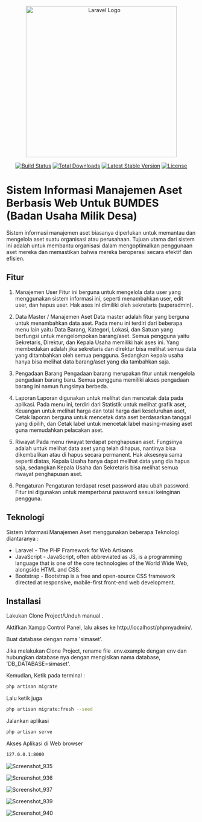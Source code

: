 <p align="center"><a href="https://laravel.com" target="_blank"><img src="https://raw.githubusercontent.com/laravel/art/master/logo-lockup/5%20SVG/2%20CMYK/1%20Full%20Color/laravel-logolockup-cmyk-red.svg" width="400" alt="Laravel Logo"></a></p>

<p align="center">
<a href="https://github.com/laravel/framework/actions"><img src="https://github.com/laravel/framework/workflows/tests/badge.svg" alt="Build Status"></a>
<a href="https://packagist.org/packages/laravel/framework"><img src="https://img.shields.io/packagist/dt/laravel/framework" alt="Total Downloads"></a>
<a href="https://packagist.org/packages/laravel/framework"><img src="https://img.shields.io/packagist/v/laravel/framework" alt="Latest Stable Version"></a>
<a href="https://packagist.org/packages/laravel/framework"><img src="https://img.shields.io/packagist/l/laravel/framework" alt="License"></a>
</p>

# Sistem Informasi Manajemen Aset Berbasis Web Untuk BUMDES (Badan Usaha Milik Desa)


Sistem informasi manajemen aset biasanya diperlukan untuk memantau dan mengelola aset suatu organisasi atau perusahaan. Tujuan utama dari sistem ini adalah untuk membantu organisasi dalam mengoptimalkan penggunaan aset mereka dan memastikan bahwa mereka beroperasi secara efektif dan efisien.



## Fitur
1. Manajemen User
Fitur ini berguna untuk mengelola data user yang menggunakan sistem informasi ini, seperti menambahkan user, edit user, dan hapus user. Hak ases ini dimiliki oleh sekretaris (superadmin).

 

2. Data Master / Manajemen Aset
Data master adalah fitur yang berguna untuk menambahkan data aset. Pada menu ini terdiri dari beberapa menu lain yaitu Data Barang, Kategori, Lokasi, dan Satuan yang berfungsi untuk mengelompokan barang/aset. Semua pengguna yaitu Sekretaris, Direktur, dan Kepala Usaha memiliki hak ases ini. Yang membedakan adalah jika sekretaris dan direktur bisa melihat semua data yang ditambahkan oleh semua pengguna. Sedangkan kepala usaha hanya bisa melihat data barang/aset yang dia tambahkan saja.


3. Pengadaan Barang
Pengadaan barang merupakan fitur untuk mengelola pengadaan barang baru. Semua pengguna memiliki akses pengadaan barang ini namun fungsinya berbeda.

4. Laporan
Laporan digunakan untuk melihat dan mencetak data pada aplikasi. Pada menu ini, terdiri dari Statistik untuk melihat grafik aset, Keuangan untuk melihat harga dan total harga dari keseluruhan aset, Cetak laporan berguna untuk mencetak data aset berdasarkan tanggal yang dipilih, dan Cetak label untuk mencetak label masing-masing aset guna memudahkan pelacakan aset.

5. Riwayat
Pada menu riwayat terdapat penghapusan aset. Fungsinya adalah untuk melihat data aset yang telah dihapus, nantinya bisa dikembalikan atau di hapus secara permanent. Hak aksesnya sama seperti diatas, Kepala Usaha hanya dapat melihat data yang dia hapus saja, sedangkan Kepala Usaha dan Sekretaris bisa melihat semua riwayat penghapusan aset.

6. Pengaturan
Pengaturan terdapat reset password atau ubah password. Fitur ini digunakan untuk memperbarui password sesuai keinginan pengguna.



## Teknologi

Sistem Informasi Manajemen Aset menggunakan beberapa Teknologi diantaranya :

- Laravel - The PHP Framework for Web Artisans
- JavaScript - JavaScript, often abbreviated as JS, is a programming language that is one of the core technologies of the World Wide Web, alongside HTML and CSS.
- Bootstrap - Bootstrap is a free and open-source CSS framework directed at responsive, mobile-first front-end web development. 


## Installasi

Lakukan Clone Project/Unduh manual .

Aktifkan Xampp Control Panel, lalu akses ke http://localhost/phpmyadmin/.

Buat database dengan nama 'simaset'.

Jika melakukan Clone Project, rename file .env.example dengan env dan hubungkan
database nya dengan mengisikan nama database, 'DB_DATABASE=simaset'.


Kemudian, Ketik pada terminal :
```sh
php artisan migrate
```

Lalu ketik juga

```sh
php artisan migrate:fresh --seed
```

Jalankan aplikasi 

```sh
php artisan serve
```

Akses Aplikasi di Web browser 
```sh
127.0.0.1:8000
```



![Screenshot_935](https://github.com/dwipurnomo12/Sistem-Informasi-Manajemen-Aset-Bumdes/assets/105181667/ca70c6b3-3a3f-4fd3-be2b-7bdff59917f1)

![Screenshot_936](https://github.com/dwipurnomo12/Sistem-Informasi-Manajemen-Aset-Bumdes/assets/105181667/b2a44f40-6e05-4288-ae9c-0c8a116bfcbe)

![Screenshot_937](https://github.com/dwipurnomo12/Sistem-Informasi-Manajemen-Aset-Bumdes/assets/105181667/a691b1e1-8f4b-4091-a68d-36477d493fa2)

![Screenshot_939](https://github.com/dwipurnomo12/Sistem-Informasi-Manajemen-Aset-Bumdes/assets/105181667/82643220-d346-477c-a17a-5e06521687c5)

![Screenshot_940](https://github.com/dwipurnomo12/Sistem-Informasi-Manajemen-Aset-Bumdes/assets/105181667/e1046ddd-c486-46cb-8d66-b9bf335d5fd9)


